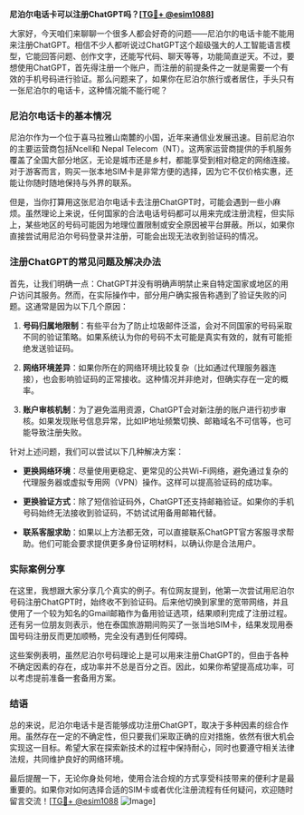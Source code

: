 **尼泊尔电话卡可以注册ChatGPT吗？[[TG💪+ @esim1088](https://t.me/s/esim1088)]**

大家好，今天咱们来聊聊一个很多人都会好奇的问题——尼泊尔的电话卡能不能用来注册ChatGPT。相信不少人都听说过ChatGPT这个超级强大的人工智能语言模型，它能回答问题、创作文字，还能写代码、聊天等等，功能简直逆天。不过，要想使用ChatGPT，首先得注册一个账户，而注册的前提条件之一就是需要一个有效的手机号码进行验证。那么问题来了，如果你在尼泊尔旅行或者居住，手头只有一张尼泊尔的电话卡，这种情况能不能行呢？

### 尼泊尔电话卡的基本情况

尼泊尔作为一个位于喜马拉雅山南麓的小国，近年来通信业发展迅速。目前尼泊尔的主要运营商包括Ncell和 Nepal Telecom（NT）。这两家运营商提供的手机服务覆盖了全国大部分地区，无论是城市还是乡村，都能享受到相对稳定的网络连接。对于游客而言，购买一张本地SIM卡是非常方便的选择，因为它不仅价格实惠，还能让你随时随地保持与外界的联系。

但是，当你打算用这张尼泊尔电话卡去注册ChatGPT时，可能会遇到一些小麻烦。虽然理论上来说，任何国家的合法电话号码都可以用来完成注册流程，但实际上，某些地区的号码可能因为地理位置限制或安全原因被平台屏蔽。所以，如果你直接尝试用尼泊尔号码登录并注册，可能会出现无法收到验证码的情况。

### 注册ChatGPT的常见问题及解决办法

首先，让我们明确一点：ChatGPT并没有明确声明禁止来自特定国家或地区的用户访问其服务。然而，在实际操作中，部分用户确实报告称遇到了验证失败的问题。这通常是因为以下几个原因：

1. **号码归属地限制**：有些平台为了防止垃圾邮件泛滥，会对不同国家的号码采取不同的验证策略。如果系统认为你的号码不太可能是真实有效的，就有可能拒绝发送验证码。
   
2. **网络环境差异**：如果你所在的网络环境比较复杂（比如通过代理服务器连接），也会影响验证码的正常接收。这种情况并非绝对，但确实存在一定的概率。

3. **账户审核机制**：为了避免滥用资源，ChatGPT会对新注册的账户进行初步审核。如果发现账号信息异常，比如IP地址频繁切换、邮箱域名不可信等，也可能导致注册失败。

针对上述问题，我们可以尝试以下几种解决方案：

- **更换网络环境**：尽量使用更稳定、更常见的公共Wi-Fi网络，避免通过复杂的代理服务器或虚拟专用网（VPN）操作。这样可以提高验证码的成功率。
  
- **更换验证方式**：除了短信验证码外，ChatGPT还支持邮箱验证。如果你的手机号码始终无法接收到验证码，不妨试试用备用邮箱代替。

- **联系客服求助**：如果以上方法都无效，可以直接联系ChatGPT官方客服寻求帮助。他们可能会要求提供更多身份证明材料，以确认你是合法用户。

### 实际案例分享

在这里，我想跟大家分享几个真实的例子。有位网友提到，他第一次尝试用尼泊尔号码注册ChatGPT时，始终收不到验证码。后来他切换到家里的宽带网络，并且使用了一个较为知名的Gmail邮箱作为备用验证选项，结果顺利完成了注册过程。还有另一位朋友则表示，他在泰国旅游期间购买了一张当地SIM卡，结果发现用泰国号码注册反而更加顺畅，完全没有遇到任何障碍。

这些案例表明，虽然尼泊尔号码理论上是可以用来注册ChatGPT的，但由于各种不确定因素的存在，成功率并不总是百分之百。因此，如果你希望提高成功率，可以考虑提前准备一套备用方案。

### 结语

总的来说，尼泊尔电话卡是否能够成功注册ChatGPT，取决于多种因素的综合作用。虽然存在一定的不确定性，但只要我们采取正确的应对措施，依然有很大机会实现这一目标。希望大家在探索新技术的过程中保持耐心，同时也要遵守相关法律法规，共同维护良好的网络环境。

最后提醒一下，无论你身处何地，使用合法合规的方式享受科技带来的便利才是最重要的。如果你对如何选择合适的SIM卡或者优化注册流程有任何疑问，欢迎随时留言交流！[[TG💪+ @esim1088](https://t.me/s/esim1088) ![Image](https://i.postimg.cc/4NQfJmqS/Snipaste-2025-05-13-00-14-12.png)]
